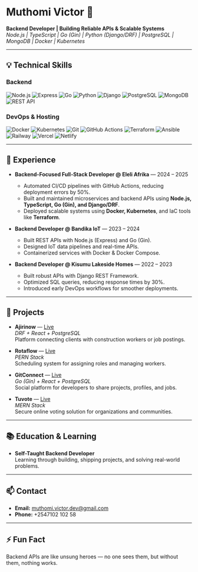 # Muthomi Victor 👋  
**Backend Developer | Building Reliable APIs & Scalable Systems**  
*Node.js | TypeScript | Go (Gin) | Python (Django/DRF) | PostgreSQL | MongoDB | Docker | Kubernetes*  

---

## 💡 Technical Skills

### Backend
![Node.js](https://img.shields.io/badge/Node.js-339933?style=for-the-badge&logo=node.js&logoColor=white)
![Express](https://img.shields.io/badge/Express.js-000000?style=for-the-badge&logo=express&logoColor=white)
![Go](https://img.shields.io/badge/Go-00ADD8?style=for-the-badge&logo=go&logoColor=white)
![Python](https://img.shields.io/badge/Python-3776AB?style=for-the-badge&logo=python&logoColor=white)
![Django](https://img.shields.io/badge/Django-092E20?style=for-the-badge&logo=django&logoColor=white)
![PostgreSQL](https://img.shields.io/badge/PostgreSQL-336791?style=for-the-badge&logo=postgresql&logoColor=white)
![MongoDB](https://img.shields.io/badge/MongoDB-47A248?style=for-the-badge&logo=mongodb&logoColor=white)
![REST API](https://img.shields.io/badge/REST_API-ff69b4?style=for-the-badge)

### DevOps & Hosting
![Docker](https://img.shields.io/badge/Docker-2496ED?style=for-the-badge&logo=docker&logoColor=white)
![Kubernetes](https://img.shields.io/badge/Kubernetes-326CE5?style=for-the-badge&logo=kubernetes&logoColor=white)
![Git](https://img.shields.io/badge/Git-F05032?style=for-the-badge&logo=git&logoColor=white)
![GitHub Actions](https://img.shields.io/badge/GitHub_Actions-2088FF?style=for-the-badge&logo=github-actions&logoColor=white)
![Terraform](https://img.shields.io/badge/Terraform-623CE4?style=for-the-badge&logo=terraform&logoColor=white)
![Ansible](https://img.shields.io/badge/Ansible-EE0000?style=for-the-badge&logo=ansible&logoColor=white)
![Railway](https://img.shields.io/badge/Railway-000000?style=for-the-badge)
![Vercel](https://img.shields.io/badge/Vercel-000000?style=for-the-badge)
![Netlify](https://img.shields.io/badge/Netlify-00C7B7?style=for-the-badge)

---

## 💼 Experience

- **Backend-Focused Full-Stack Developer @ Eleli Afrika** — 2024 – 2025  
  - Automated CI/CD pipelines with GitHub Actions, reducing deployment errors by 50%.  
  - Built and maintained microservices and backend APIs using **Node.js, TypeScript, Go (Gin), and Django/DRF**.  
  - Deployed scalable systems using **Docker, Kubernetes**, and IaC tools like **Terraform**.  

- **Backend Developer @ Bandika IoT** — 2023 – 2024  
  - Built REST APIs with Node.js (Express) and Go (Gin).  
  - Designed IoT data pipelines and real-time APIs.  
  - Containerized services with Docker & Docker Compose.  

- **Backend Developer @ Kisumu Lakeside Homes** — 2022 – 2023  
  - Built robust APIs with Django REST Framework.  
  - Optimized SQL queries, reducing response times by 30%.  
  - Introduced early DevOps workflows for smoother deployments.  

---

## 🚀 Projects

- **Ajirinow** — [Live](https://ajirinow.vercel.app/)  
  *DRF + React + PostgreSQL*  
  Platform connecting clients with construction workers or job postings.  

- **Rotaflow** — [Live](https://rotaflow-frontend.vercel.app/)  
  *PERN Stack*  
  Scheduling system for assigning roles and managing workers.  

- **GitConnect** — [Live](https://gitconnect-frontend.vercel.app/)  
  *Go (Gin) + React + PostgreSQL*  
  Social platform for developers to share projects, profiles, and jobs.  

- **Tuvote** — [Live](https://tuvote-frontend.vercel.app/)  
  *MERN Stack*  
  Secure online voting solution for organizations and communities.  

---

## 📚 Education & Learning
- **Self-Taught Backend Developer**  
  Learning through building, shipping projects, and solving real-world problems.

---

## 📫 Contact
- **Email:** [muthomi.victor.dev@gmail.com](mailto:muthomi.victor.dev@gmail.com)  
- **Phone:** +2547102 102 58 

---

## ⚡ Fun Fact
Backend APIs are like unsung heroes — no one sees them, but without them, nothing works.  
